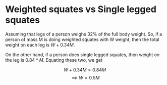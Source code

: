 # Weighted squates vs Single legged squates

Assuming that legs of a person weighs 32% of the full body weight. So, if a person of mass M is doing weighted squates with W weight, then the total weight on each leg is $W + 0.34 M$.

On the other hand, if a person does single legged squates, then weight on the leg is $0.84 * M$. Equating these two, we get

$$ W + 0.34 M = 0.84 M$$
$$\implies W = 0.5 M$$
